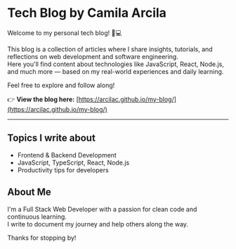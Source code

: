 # Tech Blog by Camila Arcila

Welcome to my personal tech blog! 🧠💻

This blog is a collection of articles where I share insights, tutorials, and reflections on web development and software engineering.  
Here you'll find content about technologies like JavaScript, React, Node.js, and much more — based on my real-world experiences and daily learning.

Feel free to explore and follow along!

👉 **View the blog here:** [https://arcilac.github.io/my-blog/](https://arcilac.github.io/my-blog/)  

---

## Topics I write about
- Frontend & Backend Development
- JavaScript, TypeScript, React, Node.js
- Productivity tips for developers

## About Me
I'm a Full Stack Web Developer with a passion for clean code and continuous learning.  
I write to document my journey and help others along the way.

Thanks for stopping by!
